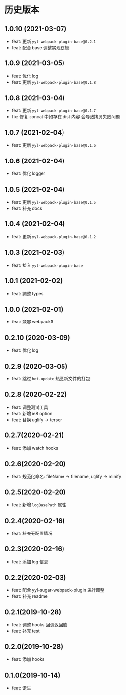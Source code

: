# 历史版本

## 1.0.10 (2021-03-07)

- feat: 更新 `yyl-webpack-plugin-base@0.2.1`
- feat: 配合 base 调整实现逻辑

## 1.0.9 (2021-03-05)

- feat: 优化 log
- feat: 更新 `yyl-webpack-plugin-base@0.1.8`

## 1.0.8 (2021-03-04)

- feat: 更新 `yyl-webpack-plugin-base@0.1.7`
- fix: 修复 concat 中如存在 dist 内容 会导致拷贝失败问题

## 1.0.7 (2021-02-04)

- feat: 更新 `yyl-webpack-plugin-base@0.1.6`

## 1.0.6 (2021-02-04)

- feat: 优化 logger

## 1.0.5 (2021-02-04)

- feat: 更新 `yyl-webpack-plugin-base@0.1.5`
- feat: 补充 docs

## 1.0.4 (2021-02-04)

- feat: 更新 `yyl-webpack-plugin-base@0.1.2`

## 1.0.3 (2021-02-03)

- feat: 接入 `yyl-webpack-plugin-base`

## 1.0.1 (2021-02-02)

- feat: 調整 types

## 1.0.0 (2021-02-01)

- feat: 兼容 webpack5

## 0.2.10 (2020-03-09)

- feat: 优化 log

## 0.2.9 (2020-03-05)

- feat: 跳过 `hot-update` 热更新文件的打包

## 0.2.8 (2020-02-22)

- feat: 调整测试工具
- feat: 新增 ie8 option
- feat: 替换 uglify -> terser

## 0.2.7(2020-02-21)

- feat: 添加 watch hooks

## 0.2.6(2020-02-20)

- feat: 规范化命名: fileName -> filename, uglify -> minify

## 0.2.5(2020-02-20)

- feat: 新增 `logBasePath` 属性

## 0.2.4(2020-02-16)

- feat: 补充无配置情况

## 0.2.3(2020-02-16)

- feat: 添加 log 信息

## 0.2.2(2020-02-03)

- feat: 配合 yyl-sugar-webpack-plugin 进行调整
- feat: 补充 readme

## 0.2.1(2019-10-28)

- feat: 调整 hooks 回调返回值
- feat: 补充 test

## 0.2.0(2019-10-28)

- feat: 添加 hooks

## 0.1.0(2019-10-14)

- feat: 诞生
